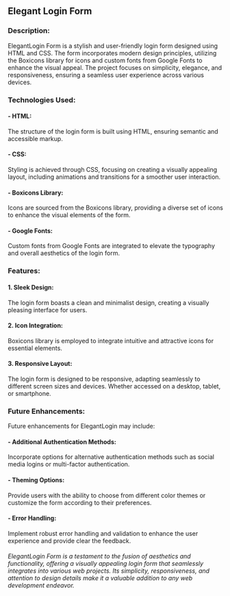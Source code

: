 ## Elegant Login Form

### Description:
ElegantLogin Form is a stylish and user-friendly login form designed using HTML and CSS. The form incorporates modern design principles, utilizing the Boxicons library for icons and custom fonts from Google Fonts to enhance the visual appeal. The project focuses on simplicity, elegance, and responsiveness, ensuring a seamless user experience across various devices.

### Technologies Used:

#### - HTML:
The structure of the login form is built using HTML, ensuring semantic and accessible markup.

#### - CSS:
Styling is achieved through CSS, focusing on creating a visually appealing layout, including animations and transitions for a smoother user interaction.

#### - Boxicons Library:
Icons are sourced from the Boxicons library, providing a diverse set of icons to enhance the visual elements of the form.

#### - Google Fonts:
Custom fonts from Google Fonts are integrated to elevate the typography and overall aesthetics of the login form.

### Features:

#### 1. Sleek Design:
The login form boasts a clean and minimalist design, creating a visually pleasing interface for users.

#### 2. Icon Integration:
Boxicons library is employed to integrate intuitive and attractive icons for essential elements.

#### 3. Responsive Layout:
The login form is designed to be responsive, adapting seamlessly to different screen sizes and devices. Whether accessed on a desktop, tablet, or smartphone.

### Future Enhancements:
Future enhancements for ElegantLogin may include:

#### - Additional Authentication Methods:
Incorporate options for alternative authentication methods such as social media logins or multi-factor authentication.

#### - Theming Options:
Provide users with the ability to choose from different color themes or customize the form according to their preferences.

#### - Error Handling:
Implement robust error handling and validation to enhance the user experience and provide clear the feedback.

###### ElegantLogin Form is a testament to the fusion of aesthetics and functionality, offering a visually appealing login form that seamlessly integrates into various web projects. Its simplicity, responsiveness, and attention to design details make it a valuable addition to any web development endeavor.
